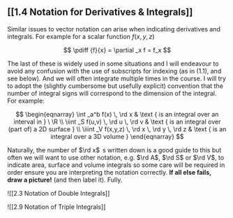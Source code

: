 ## [[1.4 Notation for Derivatives & Integrals]]

Similar issues to vector notation can arise when indicating derivatives and integrals. For example for a scalar function $f(x,y,z)$

$$ \pdiff {f}{x} = \partial _x f = f_x $$

The last of these is widely used in some situations and I will endeavour to avoid any confusion with the use of subscripts for indexing (as in (1.1), and see below). And we will often integrate multiple times in the course. I will try to adopt the (slightly cumbersome but usefully explicit) convention that the number of integral signs will correspond to the dimension of the integral. For example:

$$
\begin{eqnarray}
\int _a^b f(x) \, \rd x & \text { is an integral over an interval in } \ \R
\\
\iint _S f(u,v) \, \rd u \, \rd v & \text { is an integral over (part of) a 2D surface }
\\
\iiint _V f(x,y,z) \, \rd x \, \rd y \, \rd z & \text { is an integral over a 3D volume } \end{eqnarray}
$$

Naturally, the number of $\rd x$  s written down is a good guide to this but often we will want to use other notation, e.g. $\rd A$, $\rd S$ or $\rd V$, to indicate area, surface and volume integrals so some care will be required in order ensure you are interpreting the notation correctly. **If all else fails, draw a picture!** (and then label it). Fully.

![[2.3 Notation of Double Integrals]]

![[2.9 Notation of Triple Integrals]]